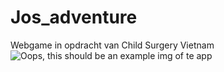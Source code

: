 # Jos_adventure

Webgame in opdracht van Child Surgery Vietnam
![Oops, this should be an example img of te app](http://josadventure.juanalbergen.nl/Thumbnail_Jos_Adventures.PNG)
